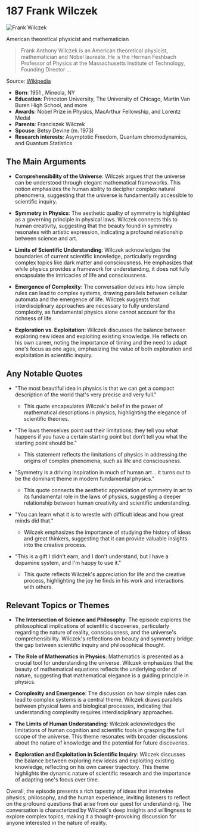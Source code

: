 # 187 Frank Wilczek


![Frank Wilczek](https://encrypted-tbn0.gstatic.com/licensed-image?q=tbn:ANd9GcT1NqyEShRvw2CQr1BJNWJWbThQI3Un_ZD5A53ltHHzXNQYs-3XjyHZQP8zFSBUYhQflzi4&s=19)

American theoretical physicist and mathematician

> Frank Anthony Wilczek is an American theoretical physicist, mathematician and Nobel laureate. He is the Herman Feshbach Professor of Physics at the Massachusetts Institute of Technology, Founding Director ...

Source: [Wikipedia](https://en.wikipedia.org/wiki/Frank_Wilczek)

- **Born**: 1951 , Mineola, NY
- **Education**: Princeton University, The University of Chicago, Martin Van Buren High School, and more
- **Awards**: Nobel Prize in Physics, MacArthur Fellowship, and Lorentz Medal
- **Parents**: Franciszek Wilczek
- **Spouse**: Betsy Devine (m. 1973)
- **Research interests**: Asymptotic Freedom, Quantum chromodynamics, and Quantum Statistics


## The Main Arguments

- **Comprehensibility of the Universe**: Wilczek argues that the universe can be understood through elegant mathematical frameworks. This notion emphasizes the human ability to decipher complex natural phenomena, suggesting that the universe is fundamentally accessible to scientific inquiry.

- **Symmetry in Physics**: The aesthetic quality of symmetry is highlighted as a governing principle in physical laws. Wilczek connects this to human creativity, suggesting that the beauty found in symmetry resonates with artistic expression, indicating a profound relationship between science and art.

- **Limits of Scientific Understanding**: Wilczek acknowledges the boundaries of current scientific knowledge, particularly regarding complex topics like dark matter and consciousness. He emphasizes that while physics provides a framework for understanding, it does not fully encapsulate the intricacies of life and consciousness.

- **Emergence of Complexity**: The conversation delves into how simple rules can lead to complex systems, drawing parallels between cellular automata and the emergence of life. Wilczek suggests that interdisciplinary approaches are necessary to fully understand complexity, as fundamental physics alone cannot account for the richness of life.

- **Exploration vs. Exploitation**: Wilczek discusses the balance between exploring new ideas and exploiting existing knowledge. He reflects on his own career, noting the importance of timing and the need to adapt one's focus as one ages, emphasizing the value of both exploration and exploitation in scientific inquiry.

## Any Notable Quotes

- "The most beautiful idea in physics is that we can get a compact description of the world that's very precise and very full."
  - This quote encapsulates Wilczek's belief in the power of mathematical descriptions in physics, highlighting the elegance of scientific theories.

- "The laws themselves point out their limitations; they tell you what happens if you have a certain starting point but don’t tell you what the starting point should be."
  - This statement reflects the limitations of physics in addressing the origins of complex phenomena, such as life and consciousness.

- "Symmetry is a driving inspiration in much of human art... it turns out to be the dominant theme in modern fundamental physics."
  - This quote connects the aesthetic appreciation of symmetry in art to its fundamental role in the laws of physics, suggesting a deeper relationship between human creativity and scientific understanding.

- "You can learn what it is to wrestle with difficult ideas and how great minds did that."
  - Wilczek emphasizes the importance of studying the history of ideas and great thinkers, suggesting that it can provide valuable insights into the creative process.

- "This is a gift I didn't earn, and I don't understand, but I have a dopamine system, and I'm happy to use it."
  - This quote reflects Wilczek's appreciation for life and the creative process, highlighting the joy he finds in his work and interactions with others.

## Relevant Topics or Themes

- **The Intersection of Science and Philosophy**: The episode explores the philosophical implications of scientific discoveries, particularly regarding the nature of reality, consciousness, and the universe's comprehensibility. Wilczek's reflections on beauty and symmetry bridge the gap between scientific inquiry and philosophical thought.

- **The Role of Mathematics in Physics**: Mathematics is presented as a crucial tool for understanding the universe. Wilczek emphasizes that the beauty of mathematical equations reflects the underlying order of nature, suggesting that mathematical elegance is a guiding principle in physics.

- **Complexity and Emergence**: The discussion on how simple rules can lead to complex systems is a central theme. Wilczek draws parallels between physical laws and biological processes, indicating that understanding complexity requires interdisciplinary approaches.

- **The Limits of Human Understanding**: Wilczek acknowledges the limitations of human cognition and scientific tools in grasping the full scope of the universe. This theme resonates with broader discussions about the nature of knowledge and the potential for future discoveries.

- **Exploration and Exploitation in Scientific Inquiry**: Wilczek discusses the balance between exploring new ideas and exploiting existing knowledge, reflecting on his own career trajectory. This theme highlights the dynamic nature of scientific research and the importance of adapting one's focus over time.

Overall, the episode presents a rich tapestry of ideas that intertwine physics, philosophy, and the human experience, inviting listeners to reflect on the profound questions that arise from our quest for understanding. The conversation is characterized by Wilczek's deep insights and willingness to explore complex topics, making it a thought-provoking discussion for anyone interested in the nature of reality.